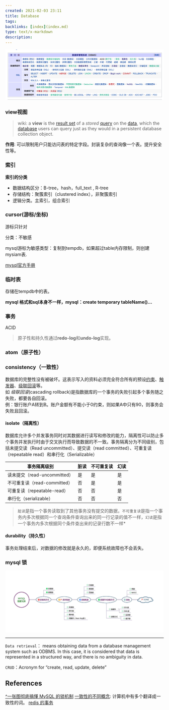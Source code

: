 ```yaml
---
created: 2021-02-03 23:11
title: Database
tags:
backlinks: [index](index.md)
type: text/x-markdown
description: 
---
```

![DBMS名词图](https://raw.githubusercontent.com/e1nfalda/IAaFaJdFLzSk/ignore/uPic/image-20200804140626503.png)

### view视图

> wiki: a **view** is the [result set](https://en.wikipedia.org/wiki/Result_set) of a *stored* [query](https://en.wikipedia.org/wiki/Query_language) on the [data](https://en.wikipedia.org/wiki/Data), which the [database](https://en.wikipedia.org/wiki/Database) users can query just as they would in a persistent database collection object.  

  **作用**: 可以限制用户只能访问表的特定字段。封装复杂的查询像一个表。提升安全性等。


### 索引

**索引的分类**
* 数据结构区分：B-tree，hash，full_text , R-tree
* 存储结构：聚簇索引（clustered index），非聚簇索引
* 逻辑分类。主索引，组合索引

### cursor(游标/坐标)

游标只针对

分类：不敏感

mysql游标为敏感类型：复制到tempdb，如果超过table内存限制，则创建mysiam表.

[mysql官方手册](https://web.archive.org/web/20191205204618/https://dev.mysql.com/doc/refman/5.7/en/cursor-restrictions.html)

### 临时表
存储在tempdb中的表。

**mysql 格式和sql本身不一样，mysql：create temporary tableName()...**

### 事务
  ACID

> 原子性和持久性通过**redo-log**和**undo-log**实现。

### atom（原子性）

### consistency（一致性）

 数据库的完整性没有被破坏。这表示写入的资料必须完全符合所有的预设[约束](https://zh.wikipedia.org/wiki/数据完整性)、[触发器](https://zh.wikipedia.org/wiki/触发器_(数据库))、[级联回滚](https://zh.wikipedia.org/wiki/级联回滚)等。  
如 *级联回滚*(cascading rollback)是指数据库的一个事务的失败引起多个事务随之失败，都要各自回滚。  
 例：银行账户A转到B。账户金额有不能小于0约束，则如果A中只有90，则事务会失败且回滚。


#### isolate（隔离性）

数据库允许多个并发事务同时对其数据进行读写和修改的能力，隔离性可以防止多个事务并发执行时由于交叉执行而导致数据的不一致。事务隔离分为不同级别，包括未提交读（Read uncommitted）、提交读（read committed）、可重复读（repeatable read）和串行化（Serializable）

| 事务隔离级别                 | 脏读 | 不可重复读 | 幻读 |
| ---------------------------- | ---- | ---------- | ---- |
| 读未提交（read-uncommitted） | 是   | 是         | 是   |
| 不可重复读（read-committed） | 否   | 是         | 是   |
| 可重复读（repeatable-read）  | 否   | 否         | 是   |
| 串行化（serializable）       | 否   | 否         | 否   |

> `脏读`是指一个事务读取到了其他事务没有提交的数据，`不可重复读`是指一个事务内多次根据同一个查询条件查询出来的同一行记录的值不一样，`幻读`是指一个事务内多次根据同个条件查出来的记录行数不一样*

#### durability（持久性）

事务处理结束后，对数据的修改就是永久的，即便系统故障也不会丢失。

### mysql 锁
<!-- :lock: -->


![image-20200910204615488](https://raw.githubusercontent.com/e1nfalda/IAaFaJdFLzSk/ignore/uPic/image-20200910204615488.png)

-------------

`Data retrieval`： means obtaining data from a database management system such as ODBMS. In this case, it is considered that data is represented in a structured way, and there is no ambiguity in data.

`CRUD`：Acronym for “create, read, update, delete”

## References

[^一张图彻底搞懂 MySQL 的锁机制](https://learnku.com/articles/39212?order_by=vote_count&)
[一致性的不同概念](file:../articles/tech/一致性的不同概念.pdf): 计算机中有多个翻译成一致性的词。
[redis 的事务](https://redisbook.readthedocs.io/en/latest/feature/transaction.html#acid)

